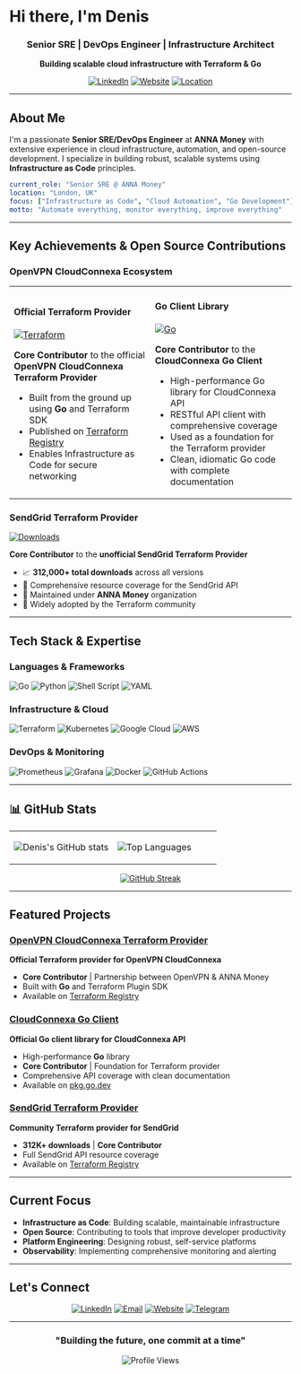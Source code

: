 # Hi there, I'm Denis

<div align="center">

### Senior SRE | DevOps Engineer | Infrastructure Architect

**Building scalable cloud infrastructure with Terraform & Go**

[![LinkedIn](https://img.shields.io/badge/LinkedIn-0077B5?style=for-the-badge&logo=linkedin&logoColor=white)](https://linkedin.com/in/arslanbekov)
[![Website](https://img.shields.io/badge/Website-FF5722?style=for-the-badge&logo=google-chrome&logoColor=white)](https://arslanbekov.com)
[![Location](https://img.shields.io/badge/London-United%20Kingdom-blue?style=for-the-badge&logo=google-maps&logoColor=white)](https://maps.google.com/?q=London,UK)

</div>

---

## About Me

I'm a passionate **Senior SRE/DevOps Engineer** at **ANNA Money** with extensive experience in cloud infrastructure, automation, and open-source development. I specialize in building robust, scalable systems using **Infrastructure as Code** principles.

```yaml
current_role: "Senior SRE @ ANNA Money"
location: "London, UK"
focus: ["Infrastructure as Code", "Cloud Automation", "Go Development"]
motto: "Automate everything, monitor everything, improve everything"
```

---

## Key Achievements & Open Source Contributions

### OpenVPN CloudConnexa Ecosystem

<table>
<tr>
<td width="50%">

#### **Official Terraform Provider**

[![Terraform](https://img.shields.io/badge/terraform-%235835CC.svg?style=for-the-badge&logo=terraform&logoColor=white)](https://github.com/OpenVPN/terraform-provider-cloudconnexa)

**Core Contributor** to the official **OpenVPN CloudConnexa Terraform Provider**

- Built from the ground up using **Go** and Terraform SDK
- Published on [Terraform Registry](https://registry.terraform.io/providers/OpenVPN/cloudconnexa/latest)
- Enables Infrastructure as Code for secure networking

</td>
<td width="50%">

#### **Go Client Library**

[![Go](https://img.shields.io/badge/go-%2300ADD8.svg?style=for-the-badge&logo=go&logoColor=white)](https://github.com/OpenVPN/cloudconnexa-go-client)

**Core Contributor** to the **CloudConnexa Go Client**

- High-performance Go library for CloudConnexa API
- RESTful API client with comprehensive coverage
- Used as a foundation for the Terraform provider
- Clean, idiomatic Go code with complete documentation

</td>
</tr>
</table>

### SendGrid Terraform Provider

[![Downloads](https://img.shields.io/badge/Downloads-312K+-success?style=for-the-badge&logo=terraform&logoColor=white)](https://github.com/anna-money/terraform-provider-sendgrid)

**Core Contributor** to the **unofficial SendGrid Terraform Provider**

- 📈 **312,000+ total downloads** across all versions
- 🔧 Comprehensive resource coverage for the SendGrid API
- 🏢 Maintained under **ANNA Money** organization
- 👥 Widely adopted by the Terraform community

---

## Tech Stack & Expertise

### **Languages & Frameworks**

![Go](https://img.shields.io/badge/go-%2300ADD8.svg?style=for-the-badge&logo=go&logoColor=white)
![Python](https://img.shields.io/badge/python-3670A0?style=for-the-badge&logo=python&logoColor=ffdd54)
![Shell Script](https://img.shields.io/badge/shell_script-%23121011.svg?style=for-the-badge&logo=gnu-bash&logoColor=white)
![YAML](https://img.shields.io/badge/yaml-%23ffffff.svg?style=for-the-badge&logo=yaml&logoColor=151515)

### **Infrastructure & Cloud**

![Terraform](https://img.shields.io/badge/terraform-%235835CC.svg?style=for-the-badge&logo=terraform&logoColor=white)
![Kubernetes](https://img.shields.io/badge/kubernetes-%23326ce5.svg?style=for-the-badge&logo=kubernetes&logoColor=white)
![Google Cloud](https://img.shields.io/badge/GoogleCloud-%234285F4.svg?style=for-the-badge&logo=google-cloud&logoColor=white)
![AWS](https://img.shields.io/badge/AWS-%23FF9900.svg?style=for-the-badge&logo=amazon-aws&logoColor=white)

### **DevOps & Monitoring**

![Prometheus](https://img.shields.io/badge/Prometheus-E6522C?style=for-the-badge&logo=Prometheus&logoColor=white)
![Grafana](https://img.shields.io/badge/grafana-%23F46800.svg?style=for-the-badge&logo=grafana&logoColor=white)
![Docker](https://img.shields.io/badge/docker-%230db7ed.svg?style=for-the-badge&logo=docker&logoColor=white)
![GitHub Actions](https://img.shields.io/badge/github%20actions-%232671E5.svg?style=for-the-badge&logo=githubactions&logoColor=white)

---

## 📊 GitHub Stats

<div align="center">
<table>
<tr>
<td width="50%">

![Denis's GitHub stats](https://github-readme-stats.vercel.app/api?username=arslanbekov&show_icons=true&theme=tokyonight&hide_border=true&count_private=true)

</td>
<td width="50%">

![Top Languages](https://github-readme-stats.vercel.app/api/top-langs/?username=arslanbekov&layout=compact&theme=tokyonight&hide_border=true)

</td>
</tr>
</table>

[![GitHub Streak](https://streak-stats.demolab.com/?user=arslanbekov&theme=tokyonight&hide_border=true)](https://git.io/streak-stats)

</div>

---

## Featured Projects

### [OpenVPN CloudConnexa Terraform Provider](https://github.com/OpenVPN/terraform-provider-cloudconnexa)

**Official Terraform provider for OpenVPN CloudConnexa**

- **Core Contributor** | Partnership between OpenVPN & ANNA Money
- Built with **Go** and Terraform Plugin SDK
- Available on [Terraform Registry](https://registry.terraform.io/providers/OpenVPN/cloudconnexa/latest)

### [CloudConnexa Go Client](https://github.com/OpenVPN/cloudconnexa-go-client)

**Official Go client library for CloudConnexa API**

- High-performance **Go** library
- **Core Contributor** | Foundation for Terraform provider
- Comprehensive API coverage with clean documentation
- Available on [pkg.go.dev](https://pkg.go.dev/github.com/openvpn/cloudconnexa-go-client/v2/cloudconnexa)

### [SendGrid Terraform Provider](https://github.com/anna-money/terraform-provider-sendgrid)

**Community Terraform provider for SendGrid**

- **312K+ downloads** | **Core Contributor**
- Full SendGrid API resource coverage
- Available on [Terraform Registry](https://registry.terraform.io/providers/OpenVPN/cloudconnexa/latest)

---

## Current Focus

- **Infrastructure as Code**: Building scalable, maintainable infrastructure
- **Open Source**: Contributing to tools that improve developer productivity
- **Platform Engineering**: Designing robust, self-service platforms
- **Observability**: Implementing comprehensive monitoring and alerting

---

## Let's Connect

<div align="center">

[![LinkedIn](https://img.shields.io/badge/LinkedIn-0077B5?style=for-the-badge&logo=linkedin&logoColor=white)](https://linkedin.com/in/arslanbekov)
[![Email](https://img.shields.io/badge/Email-D14836?style=for-the-badge&logo=gmail&logoColor=white)](mailto:denis@arslanbekov.com)
[![Website](https://img.shields.io/badge/Website-FF5722?style=for-the-badge&logo=google-chrome&logoColor=white)](https://arslanbekov.com)
[![Telegram](https://img.shields.io/badge/Telegram-2CA5E0?style=for-the-badge&logo=telegram&logoColor=white)](https://t.me/arslanbekov)

</div>

---

<div align="center">

### **"Building the future, one commit at a time"**

![Profile Views](https://komarev.com/ghpvc/?username=arslanbekov&color=brightgreen&style=for-the-badge)

</div>
